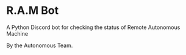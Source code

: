 # R.A.M Bot

A Python Discord bot for checking the status of Remote Autonomous Machine

By the Autonomous Team.